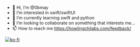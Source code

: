 - 👋 Hi, I’m @0bmay
- 👀 I’m interested in swift/swiftUI
- 🌱 I’m currently learning swift and python
- 💞️ I’m looking to collaborate on something that interests me...
- 📫 How to reach me https://howlingchilabs.com/feedback/

<!---
0bmay/0bmay is a ✨ special ✨ repository because its `README.md` (this file) appears on your GitHub profile.
You can click the Preview link to take a look at your changes.
--->
[![ko-fi](https://ko-fi.com/img/githubbutton_sm.svg)](https://ko-fi.com/E1E3744JE)
